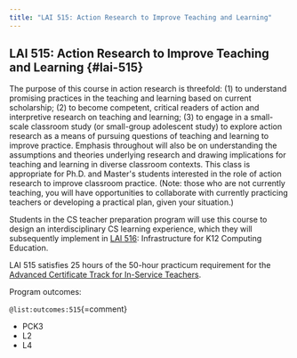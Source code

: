 ```yaml
---
title: "LAI 515: Action Research to Improve Teaching and Learning"
---
```


## LAI 515: Action Research to Improve Teaching and Learning {#lai-515}

The purpose of this course in action research is threefold: (1) to understand promising practices in the teaching and learning based on current scholarship; (2) to become competent, critical readers of action and interpretive research on teaching and learning; (3) to engage in a small-scale classroom study (or small-group adolescent study) to explore action research as a means of pursuing questions of teaching and learning to improve practice. Emphasis throughout will also be on understanding the assumptions and theories underlying research and drawing implications for teaching and learning in diverse classroom contexts. This class is appropriate for Ph.D. and Master's students interested in the role of action research to improve classroom practice. (Note: those who are not currently teaching, you will have opportunities to collaborate with currently practicing teachers or developing a practical plan, given your situation.)

Students in the CS teacher preparation program will use this course to design an interdisciplinary
CS learning experience, which they will subsequently implement in [LAI 516](#lai-516): 
Infrastructure for K12 Computing Education.

LAI 515 satisfies 25 hours of the 50-hour practicum requirement for the 
[Advanced Certificate Track for In-Service Teachers](#advanced-certificate-track-for-in-service-teachers).

Program outcomes:

` @list:outcomes:515 `{=comment}

 - PCK3
 - L2
 - L4